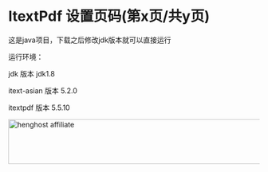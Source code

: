 # ItextPdf 设置页码(第x页/共y页)
这是java项目，下载之后修改jdk版本就可以直接运行

运行环境：

jdk 版本 jdk1.8 

itext-asian 版本 5.2.0 

itextpdf 版本 5.5.10 

<a href="http://my.henghost.com/aff.php?aff=6575"><img src="https://www.henghost.com/images/affs-new/affs-one-pic1.jpg" width="960" height="90" alt="henghost affiliate"></a>

